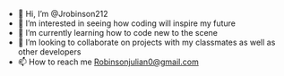 - 👋 Hi, I’m @Jrobinson212
- 👀 I’m interested in seeing how coding will inspire my future
- 🌱 I’m currently learning how to code new to the scene
- 💞️ I’m looking to collaborate on projects with my classmates as well as other developers
- 📫 How to reach me Robinsonjulian0@gmail.com



